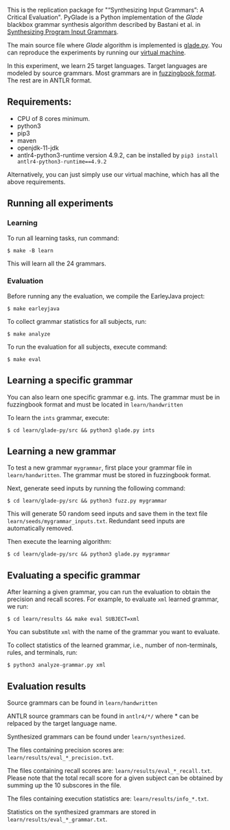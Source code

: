 
This is the replication package for "“Synthesizing Input Grammars”: A Critical Evaluation". 
PyGlade is a Python implementation of the _Glade_ blackbox grammar synthesis algorithm described by
Bastani et al. in [Synthesizing Program Input
Grammars](https://arxiv.org/pdf/1608.01723.pdf).

The main source file where _Glade_ algorithm is implemented is [glade.py](https://github.com/bendrissou/glade-replication/blob/master/learn/glade-py/src/glade.py).
You can reproduce the experiments by running our [virtual machine](https://zenodo.org/record/6326397).

In this experiment, we learn 25 target languages. Target languages are modeled by source grammars. Most grammars are in [fuzzingbook format](https://www.fuzzingbook.org/html/Grammars.html). The rest are in ANTLR format.

## Requirements:
* CPU of 8 cores minimum.
* python3
* pip3
* maven
* openjdk-11-jdk
* antlr4-python3-runtime version 4.9.2, can be installed by `pip3 install antlr4-python3-runtime==4.9.2`

Alternatively, you can just simply use our virtual machine, which has all the above requirements.

## Running all experiments

### Learning
To run all learning tasks, run command:

    $ make -B learn

This will learn all the 24 grammars.

### Evaluation
Before running any the evaluation, we compile the EarleyJava project:

    $ make earleyjava

To collect grammar statistics for all subjects, run:

    $ make analyze

To run the evaluation for all subjects, execute command:

    $ make eval

## Learning a specific grammar
You can also learn one specific grammar e.g. ints. The grammar must be in fuzzingbook format and must be located in `learn/handwritten`

To learn the `ints` grammar, execute:

    $ cd learn/glade-py/src && python3 glade.py ints

## Learning a new grammar
To test a new grammar `mygrammar`, first place your grammar file in `learn/handwritten`. The grammar must be stored in fuzzingbook format.

Next, generate seed inputs by running the following command:

    $ cd learn/glade-py/src && python3 fuzz.py mygrammar

This will generate 50 random seed inputs and save them in the text file `learn/seeds/mygrammar_inputs.txt`. Redundant seed inputs are automatically removed.

Then execute the learning algorithm:

    $ cd learn/glade-py/src && python3 glade.py mygrammar


## Evaluating a specific grammar
After learning a given grammar, you can run the evaluation to obtain the precision and recall scores. For example, to evaluate `xml` learned grammar, we run:

    $ cd learn/results && make eval SUBJECT=xml

You can substitute `xml` with the name of the grammar you want to evaluate.

To collect statistics of the learned grammar, i.e., number of non-terminals, rules, and terminals, run:

    $ python3 analyze-grammar.py xml

## Evaluation results
Source grammars can be found in `learn/handwritten`

ANTLR source grammars can be found in `antlr4/*/` where * can be relpaced by the target language name.

Synthesized grammars can be found under `learn/synthesized`.

The files containing precision scores are: `learn/results/eval_*_precision.txt`.

The files containing recall scores are: `learn/results/eval_*_recall.txt`. Please note that the total recall score for a given subject can be obtained by summing up the 10 subscores in the file.

The files containing execution statistics are: `learn/results/info_*.txt`.

Statistics on the synthesized grammars are stored in `learn/results/eval_*_grammar.txt`.
